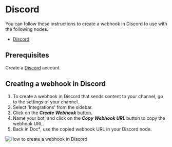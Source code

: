# Discord
You can follow these instructions to create a webhook in Discord to use with the following nodes.
- [Discord](/workflow/integrations/nodes/n8n-nodes-base.discord/)


## Prerequisites

Create a [Discord](https://www.discord.com/) account.

## Creating a webhook in Discord

1. To create a webhook in Discord that sends content to your channel, go to the settings of your channel.
2. Select 'Integrations' from the sidebar.
3. Click on the ***Create Webhook*** button.
4. Name your bot, and click on the ***Copy Webhook URL*** button to copy the webhook URL.
5. Back in Doc², use the copied webhook URL in your Discord node.

![How to create a webhook in Discord](/_images/integrations/credentials/discord/create-webhook.gif)

<!-- ## Using OAuth

1. Access this [Discord Developer Portal](https://discord.com/developers/applications).
2. Click on "New Application".
3. Enter the name and click "Create".
4. Use Client Secret and Client ID in your Discord node credentials in Workflow².
5. Enter Doc² provided redirect URL in the configuration. ![Redirect URL Explanation here](/).


![Getting Discord credentials](/_images/integrations/credentials/discord/using-oauth.gif) -->
